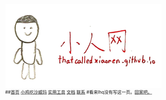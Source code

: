 ![logo](/logo.jpg)
##[首页](/) [小鸡吃沙威玛](/ces/index.html) [实用工具](/tool/index.html) [文档](/doc/index.html) [联系](mailto:lihaoqian12@outlook.com)
#看来lhq没有写这一页。[回家吧。](/doc/index.html)